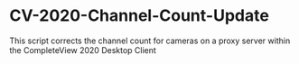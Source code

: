 # CV-2020-Channel-Count-Update
 This script corrects the channel count for cameras on a proxy server within the CompleteView 2020 Desktop Client
